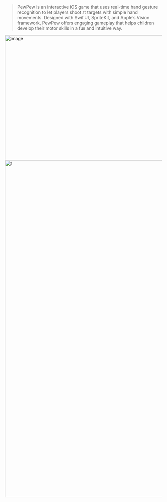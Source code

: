 
> PewPew is an interactive iOS game that uses real-time hand gesture recognition to let players shoot at targets with simple hand movements. Designed with SwiftUI, SpriteKit, and Apple’s Vision framework, PewPew offers engaging gameplay that helps children develop their motor skills in a fun and intuitive way.

<img width="1200" height="400" alt="image" src="https://github.com/user-attachments/assets/0ebaa1b2-2fb1-418c-b550-d2a1f27b0532" />

<img width="1920" height="1080" alt="1" src="https://github.com/user-attachments/assets/0811aecb-7dbb-48cf-99d0-2b80096f70b2" />
